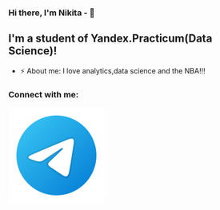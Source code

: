 ### Hi there, I'm Nikita -  👋

## I'm a student of Yandex.Practicum(Data Science)!
- ⚡ About me: I love analytics,data science and the NBA!!!

### Connect with me:
[<img src="./icons/telegram.svg">](https://t.me/NikitaTsyrulnik)
